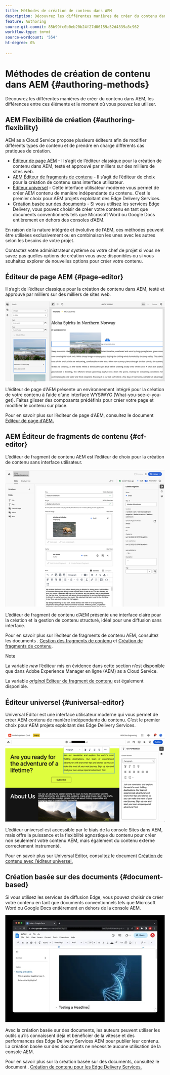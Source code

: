 ```yaml
---
title: Méthodes de création de contenu dans AEM
description: Découvrez les différentes manières de créer du contenu dans AEM et de les différencier.
feature: Authoring
source-git-commit: 85b99fc0b0eb20b24f27d06159a52d4339a3c962
workflow-type: tm+mt
source-wordcount: '554'
ht-degree: 0%

---
```



# Méthodes de création de contenu dans AEM {#authoring-methods}

Découvrez les différentes manières de créer du contenu dans AEM, les différences entre ces éléments et le moment où vous pouvez les utiliser.

## AEM Flexibilité de création {#authoring-flexibility}

AEM as a Cloud Service propose plusieurs éditeurs afin de modifier différents types de contenu et de prendre en charge différents cas pratiques de création.

* [Éditeur de page AEM](#page-editor) - Il s’agit de l’éditeur classique pour la création de contenu dans AEM, testé et approuvé par milliers sur des milliers de sites web.
* [AEM Éditeur de fragments de contenu](#cf-editor) - Il s’agit de l’éditeur de choix pour la création de contenu sans interface utilisateur.
* [Éditeur universel](#universal-editor) - Cette interface utilisateur moderne vous permet de créer AEM contenu de manière indépendante du contenu. C’est le premier choix pour AEM projets exploitant des Edge Delivery Services.
* [Création basée sur des documents](#document-based) - Si vous utilisez les services Edge Delivery, vous pouvez choisir de créer votre contenu en tant que documents conventionnels tels que Microsoft Word ou Google Docs entièrement en dehors des consoles d’AEM.

En raison de la nature intégrée et évolutive de l’AEM, ces méthodes peuvent être utilisées exclusivement ou en combinaison les unes avec les autres selon les besoins de votre projet.

Contactez votre administrateur système ou votre chef de projet si vous ne savez pas quelles options de création vous avez disponibles ou si vous souhaitez explorer de nouvelles options pour créer votre contenu.

## Éditeur de page AEM {#page-editor}

Il s’agit de l’éditeur classique pour la création de contenu dans AEM, testé et approuvé par milliers sur des milliers de sites web.

![Éditeur de page d’AEM](assets/authoring-methods-page-editor.png)

L’éditeur de page d’AEM présente un environnement intégré pour la création de votre contenu à l’aide d’une interface WYSIWYG (What-you-see-c-you-get). Faites glisser des composants prédéfinis pour créer votre page et modifier le contenu sur place.

Pour en savoir plus sur l’éditeur de page d’AEM, consultez le document [Éditeur de page d’AEM.](/help/sites-cloud/authoring/page-editor/introduction.md)

## AEM Éditeur de fragments de contenu {#cf-editor}

L’éditeur de fragment de contenu AEM est l’éditeur de choix pour la création de contenu sans interface utilisateur.

![Éditeur de fragment de contenu AEM](assets/authoring-methods-cf-editor.png)

L’éditeur de fragment de contenu d’AEM présente une interface claire pour la création et la gestion de contenu structuré, idéal pour une diffusion sans interface.

Pour en savoir plus sur l’éditeur de fragments de contenu AEM, consultez les documents . [Gestion des fragments de contenu](/help/sites-cloud/administering/content-fragments/managing.md) et [Création de fragments de contenu](/help/sites-cloud/administering/content-fragments/managing.md).

>[!NOTE]
>
>La variable *new* l’éditeur mis en évidence dans cette section n’est disponible que dans Adobe Experience Manager en ligne (AEM) as a Cloud Service.
>
>La variable [*original* Éditeur de fragment de contenu](/help/assets/content-fragments/content-fragments-variations.md) est également disponible.

## Éditeur universel {#universal-editor}

Universal Editor est une interface utilisateur moderne qui vous permet de créer AEM contenu de manière indépendante du contenu. C’est le premier choix pour AEM projets exploitant des Edge Delivery Services.

![Interface utilisateur de l’éditeur universel](assets/authoring-methods-ue.png)

L’éditeur universel est accessible par le biais de la console Sites dans AEM, mais offre la puissance et la flexibilité agnostique du contenu pour créer non seulement votre contenu AEM, mais également du contenu externe correctement instrumenté.

Pour en savoir plus sur Universal Editor, consultez le document [Création de contenu avec l’éditeur universel.](/help/implementing/universal-editor/authoring.md)

## Création basée sur des documents {#document-based}

Si vous utilisez les services de diffusion Edge, vous pouvez choisir de créer votre contenu en tant que documents conventionnels tels que Microsoft Word ou Google Docs entièrement en dehors de la console AEM.

![Modification de contenu basé sur un document](assets/authoring-methods-document.jpg)

Avec la création basée sur des documents, les auteurs peuvent utiliser les outils qu’ils connaissent déjà et bénéficier de la vitesse et des performances des Edge Delivery Services AEM pour publier leur contenu. La création basée sur des documents ne nécessite aucune utilisation de la console AEM.

Pour en savoir plus sur la création basée sur des documents, consultez le document . [Création de contenu pour les Edge Delivery Services.](/help/edge/authoring.md)
